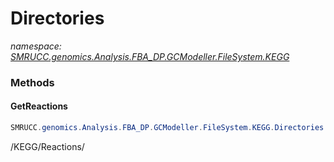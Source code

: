 ﻿# Directories
_namespace: [SMRUCC.genomics.Analysis.FBA_DP.GCModeller.FileSystem.KEGG](./index.md)_





### Methods

#### GetReactions
```csharp
SMRUCC.genomics.Analysis.FBA_DP.GCModeller.FileSystem.KEGG.Directories.GetReactions
```
/KEGG/Reactions/


